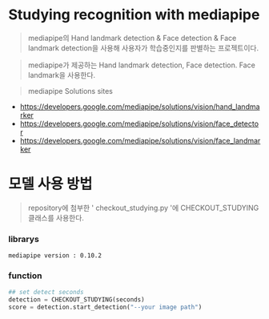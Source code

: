 # Studying recognition with mediapipe

> mediapipe의 Hand landmark detection & Face detection & Face landmark detection을 사용해 사용자가 학습중인지를 판별하는 프로젝트이다.

> mediapipe가 제공하는 Hand landmark detection, Face detection. Face landmark을 사용한다.

> mediapipe Solutions sites
* https://developers.google.com/mediapipe/solutions/vision/hand_landmarker
* https://developers.google.com/mediapipe/solutions/vision/face_detector
* https://developers.google.com/mediapipe/solutions/vision/face_landmarker

# 모델 사용 방법

> repository에 첨부한 ' checkout_studying.py '에 CHECKOUT_STUDYING 클래스를 사용한다.

### librarys
```
mediapipe version : 0.10.2
```

### function
```python
## set detect seconds
detection = CHECKOUT_STUDYING(seconds)
score = detection.start_detection("--your image path")
```
